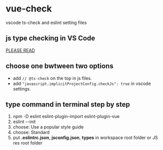 # vue-check
vscode ts-check and eslint setting files

## js type checking in VS Code ##
[PLEASE READ](https://code.visualstudio.com/docs/languages/javascript#_type-checking)

## choose one bwtween two options
- add ``// @ts-check`` on the top in js files.
- add ``"javascript.implicitProjectConfig.checkJs": true`` in vscode settings.

## type command in terminal step by step
1. npm -D eslint eslint-plugin-import eslint-plugin-vue
2. eslint --init
3. choose: Use a popular style guide 
4. choose: Standard
5. put **.eslintrc.json**, **jsconfig.json**, **types** in workspace root folder or JS res root folder
